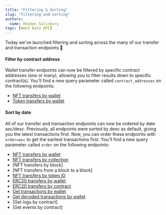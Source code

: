 ```yaml
---
title: "Filtering & Sorting"
slug: "filtering-and-sorting"
authors:
  name: Reuben Salisbury
tags: [Web3 Data API]
---
```


Today we've launched filtering and sorting across the many of our transfer and transaction endpoints 🚀

#### Filter by contract address

Wallet transfer endpoints can now be filtered by specific contract addresses (one or many), allowing you to filter results down to specific contract(s). You'll find a new query parameter called `contract_addresses` on the following endpoints:

- [NFT transfers by wallet](/web3-data-api/evm/reference/wallet-api/get-wallet-nft-transfers)
- [Token transfers by wallet](/web3-data-api/evm/reference/wallet-api/get-wallet-token-transfers)

#### Sort by date

All of our transfer and transaction endpoints can now be ordered by date asc/desc. Previously, all endpoints were sorted by desc as default, giving you the latest transactions first. Now, you can order these endpoints with `order=asc` to get the earliest transactions first. You'll find a new query parameter called `order` on the following endpoints:

- [NFT transfers by wallet](/web3-data-api/evm/reference/wallet-api/get-wallet-nft-transfers)
- [NFT transfers by collection](/web3-data-api/evm/reference/get-nft-contract-transfers)
- [NFT transfers by block]
- [NFT transfers from a block to a block]
- [NFT transfers by token ID](/web3-data-api/evm/reference/get-nft-transfers)
- [ERC20 transfers by wallet](/web3-data-api/evm/reference/get-wallet-token-transfers)
- [ERC20 transfers by contract](/web3-data-api/evm/reference/get-token-transfers)
- [Get transactions by wallet](/web3-data-api/evm/reference/wallet-api/get-transactions-by-wallet)
- [Get decoded transactions by wallet](/web3-data-api/evm/reference/wallet-api/get-decoded-transactions-by-wallet)
- [Get logs by contract]
- [Get events by contract]
